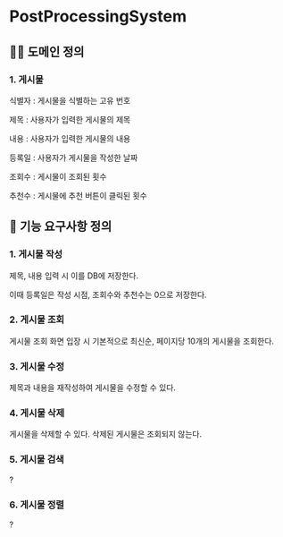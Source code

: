 # PostProcessingSystem
## ✍🏻 도메인 정의

### 1. 게시물

식별자 : 게시물을 식별하는 고유 번호

제목 : 사용자가 입력한 게시물의 제목

내용 : 사용자가 입력한 게시물의 내용

등록일 : 사용자가 게시물을 작성한 날짜

조회수 : 게시물이 조회된 횟수

추천수 : 게시물에 추천 버튼이 클릭된 횟수

## 🚀 기능 요구사항 정의

### 1. 게시물 작성

제목, 내용 입력 시 이를 DB에 저장한다.

이때 등록일은 작성 시점, 조회수와 추천수는 0으로 저장한다.

### 2. 게시물 조회

게시물 조회 화면 입장 시 기본적으로 최신순, 페이지당 10개의 게시물을 조회한다.

### 3. 게시물 수정

제목과 내용을 재작성하여 게시물을 수정할 수 있다.

### 4. 게시물 삭제

게시물을 삭제할 수 있다. 삭제된 게시물은 조회되지 않는다.

### 5. 게시물 검색
?

### 6. 게시물 정렬
?
